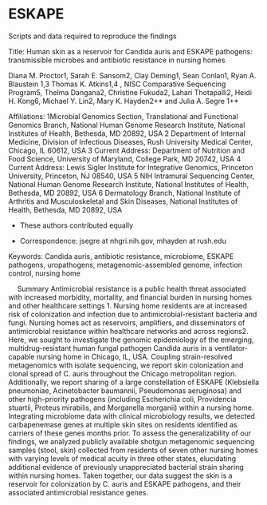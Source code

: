 # ESKAPE

Scripts and data required to reproduce the findings

Title: Human skin as a reservoir for Candida auris and ESKAPE pathogens: transmissible microbes and antibiotic resistance in nursing homes 

Diana M. Proctor1, Sarah E. Sansom2, Clay Deming1, Sean Conlan1, Ryan A. Blaustein 1,3 Thomas K. Atkins1,4 , NISC Comparative Sequencing Program5, Thelma Dangana2, Christine Fukuda2, Lahari Thotapalli2, Heidi H. Kong6, Michael Y. Lin2, Mary K. Hayden2+* and Julia A. Segre 1+*

Affiliations:
1Microbial Genomics Section, Translational and Functional Genomics Branch, National Human Genome Research Institute, National Institutes of Health, Bethesda, MD 20892, USA
2 Department of Internal Medicine, Division of Infectious Diseases, Rush University Medical Center, Chicago, IL 60612, USA
3 Current Address: Department of Nutrition and Food Science, University of Maryland, College Park, MD 20742, USA
4 Current Address: Lewis Sigler Institute for Integrative Genomics, Princeton University, Princeton, NJ 08540, USA
5 NIH Intramural Sequencing Center, National Human Genome Research Institute, National Institutes of Health, Bethesda, MD 20892, USA
6 Dermatology Branch, National Institute of Arthritis and Musculoskeletal and Skin Diseases, National Institutes of Health, Bethesda, MD 20892, USA
+  These authors contributed equally
* Correspondence: jsegre at nhgri.nih.gov, mhayden at rush.edu

Keywords: Candida auris, antibiotic resistance, microbiome, ESKAPE pathogens, uropathogens, metagenomic-assembled genome, infection control, nursing home

 
Summary
Antimicrobial resistance is a public health threat associated with increased morbidity, mortality, and financial burden in nursing homes and other healthcare settings 1. Nursing home residents are at increased risk of colonization and infection due to antimicrobial-resistant bacteria and fungi. Nursing homes act as reservoirs, amplifiers, and disseminators of antimicrobial resistance within healthcare networks and across regions2. Here, we sought to investigate the genomic epidemiology of the emerging, multidrug-resistant human fungal pathogen Candida auris in a ventilator-capable nursing home in Chicago, IL, USA. Coupling strain-resolved metagenomics with isolate sequencing, we report skin colonization and clonal spread of C. auris throughout the Chicago metropolitan region. Additionally, we report sharing of a large constellation of ESKAPE (Klebsiella pneumoniae, Acinetobacter baumannii, Pseudomonas aeruginosa) and other high-priority pathogens (including Escherichia coli, Providencia stuartii, Proteus mirabilis, and Morganella morganii) within a nursing home. Integrating microbiome data with clinical microbiology results, we detected carbapenemase genes at multiple skin sites on residents identified as carriers of these genes months prior. To assess the generalizability of our findings, we analyzed publicly available shotgun metagenomic sequencing samples (stool, skin) collected from residents of seven other nursing homes with varying levels of medical acuity in three other states, elucidating additional evidence of previously unappreciated bacterial strain sharing within nursing homes. Taken together, our data suggest the skin is a reservoir for colonization by C. auris and ESKAPE pathogens, and their associated antimicrobial resistance genes.  

